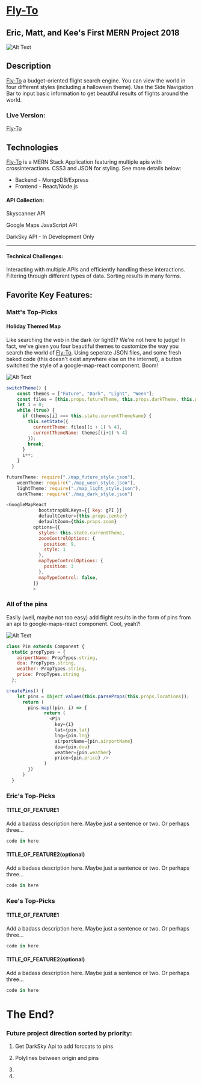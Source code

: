 # [Fly-To](https://)
## Eric, Matt, and Kee's First MERN Project 2018

![Alt Text](https://media.giphy.com/media/xjywsFbxJQLwpXB70n/giphy.gif)

## Description
[Fly-To](http://fly-to.wiki) a budget-oriented flight search engine. You can view the world in four different styles (including a halloween theme). Use the Side Navigation Bar to input basic information to get beautiful results of flights around the world.

### Live Version:
[Fly-To](http://fly-to.wiki)

## Technologies

[Fly-To](http://fly-to.wiki) is a MERN Stack Application featuring multiple apis with crossinteractions. CSS3 and JSON for styling. See more details below:

* Backend  - MongoDB/Express
* Frontend  - React/Node.js

#### API Collection:
Skyscanner API 

Google Maps JavaScript API

DarkSky API - In Development Only

---

#### Technical Challenges:
Interacting with multiple APIs and efficiently handling these interactions.
Filtering through different types of data. Sorting results in many forms.

## Favorite Key Features:

### Matt's Top-Picks

#### Holiday Themed Map

Like searching the web in the dark (or light!)? We're not here to judge! In fact, we've given you four beautiful themes to customize the way you search the world of [Fly-To](http://fly-to.wiki). Using seperate JSON files, and some fresh baked code (this doesn't exist anywhere else on the internet), a button switched the style of a google-map-react component. Boom!

![Alt Text](https://media.giphy.com/media/4Ngoj4WmAZcEjgpFgc/giphy.gif)

```js
switchTheme() {
    const themes = ["Future", "Dark", "Light", "Ween"];
    const files = [this.props.futureTheme, this.props.darkTheme, this.props.lightTheme, this.props.weenTheme];
    let i = 0;
    while (true) {
      if (themes[i] === this.state.currentThemeName) {
        this.setState({
          currentTheme: files[(i + 1) % 4],
          currentThemeName: themes[(i+1) % 4]
        });
        break;
      }
      i++;
    }
  }
```
```js
futureTheme: require("./map_future_style.json"),
    weenTheme: require("./map_ween_style.json"),
    lightTheme: require("./map_light_style.json"),
    darkTheme: require("./map_dark_style.json")
```

```js
<GoogleMapReact
            bootstrapURLKeys={{ key: gPI }}
            defaultCenter={this.props.center}
            defaultZoom={this.props.zoom}
          options={{
            styles: this.state.currentTheme,
            zoomControlOptions: {
              position: 9,
              style: 1
            },
            mapTypeControlOptions: {
              position: 3
            },
            mapTypeControl: false,
          }}
          >
```

### All of the pins

Easily (well, maybe not too easy) add flight results in the form of pins from an api to google-maps-react component. Cool, yeah?!

![Alt Text](https://media.giphy.com/media/YWoAZOOliTEguDf0xU/giphy.gif)

```js
class Pin extends Component {
  static propTypes = {
    airportName: PropTypes.string,
    doa: PropTypes.string,
    weather: PropTypes.string,
    price: PropTypes.string
  };
```
```js
createPins() {
    let pins = Object.values(this.parseProps(this.props.locations));
      return (
        pins.map((pin, i) => {
              return (
                <Pin
                  key={i}
                  lat={pin.lat}
                  lng={pin.lng}
                  airportName={pin.airportName}
                  doa={pin.doa}
                  weather={pin.weather}
                  price={pin.price} />
              )
        })
      )
  }
```

### Eric's Top-Picks

#### TITLE_OF_FEATURE1

Add a badass description here. Maybe just a sentence or two. Or perhaps three...

<!-- ![Alt Text](make a gif and paste the link here, see examples above) -->

```js
code in here
```
#### TITLE_OF_FEATURE2(optional)

Add a badass description here. Maybe just a sentence or two. Or perhaps three...

<!-- ![Alt Text](make a gif and paste the link here, see examples above) -->

```js
code in here
```



### Kee's Top-Picks

#### TITLE_OF_FEATURE1

Add a badass description here. Maybe just a sentence or two. Or perhaps three...

<!-- ![Alt Text](make a gif and paste the link here, see examples above) -->

```js
code in here
```
#### TITLE_OF_FEATURE2(optional)

Add a badass description here. Maybe just a sentence or two. Or perhaps three...

<!-- ![Alt Text](make a gif and paste the link here, see examples above) -->

```js
code in here
```

# The End?


### Future project direction sorted by priority:

1. Get DarkSky Api to add forccats to pins

2. Polylines between origin and pins

3. 

4. 
